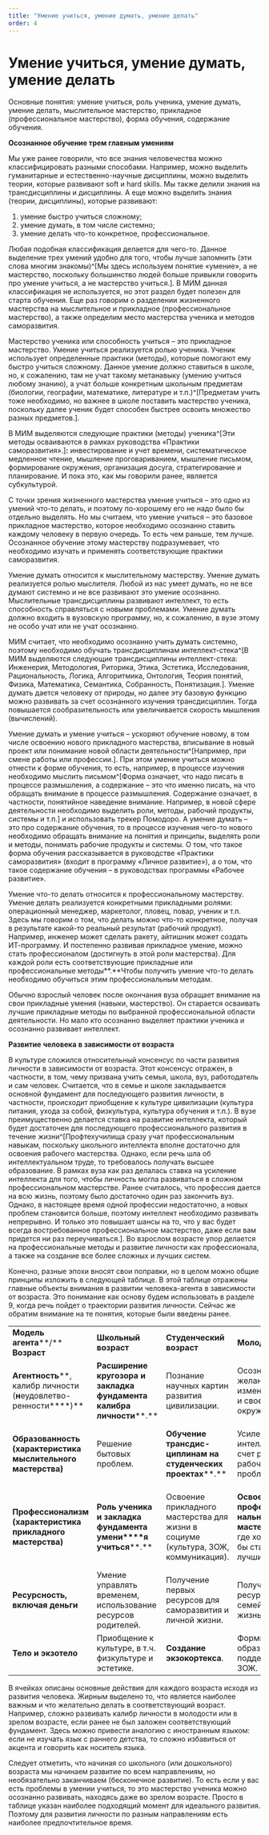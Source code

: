 ```yaml
---
title: "Умение учиться, умение думать, умение делать"
order: 4
---
```


# Умение учиться, умение думать, умение делать

Основные понятия: умение учиться, роль ученика, умение думать, умение делать, мыслительное мастерство, прикладное (профессиональное мастерство), форма обучения, содержание обучения.

**Осознанное обучение трем главным умениям**

Мы уже ранее говорили, что все знания человечества можно классифицировать разными способами. Например, можно выделить гуманитарные и естественно-научные дисциплины, можно выделить теории, которые развивают soft и hard skills. Мы также делили знания на трансдисциплины и дисциплины. А еще можно выделить знания (теории, дисциплины), которые развивают:

1. умение быстро учиться сложному;
2. умение думать, в том числе системно;
3. умение делать что-то конкретное, профессиональное.

Любая подобная классификация делается для чего-то. Данное выделение трех умений удобно для того, чтобы лучше запомнить (эти слова многим знакомы)^[Мы здесь используем понятие «умение», а не мастерство, поскольку большинство людей больше привыкли говорить про умение учиться, а не мастерство учиться.]. В МИМ данная классификация не используется, но этот раздел будет полезен для старта обучения. Еще раз говорим о разделении жизненного мастерства на мыслительное и прикладное (профессиональное мастерство), а также определим место мастерства ученика и методов саморазвития.

Мастерство ученика или способность учиться – это прикладное мастерство. Умение учиться реализуется ролью ученика. Ученик использует определенные практики (методы), которые помогают ему быстро учиться сложному. Данное умение должно ставиться в школе, но, к сожалению, там не учат такому метанавыку (умению учиться любому знанию), а учат больше конкретным школьным предметам (биологии, географии, математике, литературе и т.п.)^[Предметам учить тоже необходимо, но важнее в школе поставить мастерство ученика, поскольку далее ученик будет способен быстрее освоить множество разных предметов.].

В МИМ выделяются следующие практики (методы) ученика^[Эти методы осваиваются в рамках руководства «Практики саморазвития».]**:** инвестирование и учет времени, систематическое медленное чтение, мышление проговариванием, мышление письмом, формирование окружения, организация досуга, стратегирование и планирование. И пока это, как мы говорили ранее, является субкультурой.

С точки зрения жизненного мастерства умение учиться – это одно из умений что-то делать, и поэтому по-хорошему его не надо было бы отдельно выделять. Но мы считаем, что умение учиться – это базовое прикладное мастерство, которое необходимо осознанно ставить каждому человеку в первую очередь. То есть чем раньше, тем лучше. Осознанное обучение этому мастерству подразумевает, что необходимо изучать и применять соответствующие практики саморазвития.

Умение думать относится к мыслительному мастерству. Умение думать реализуется ролью мыслителя. Любой из нас умеет думать, но не все думают системно и не все развивают это умение осознанно. Мыслительные трансдисциплины развивают интеллект, то есть способность справляться с новыми проблемами. Умение думать должно входить в вузовскую программу, но, к сожалению, в вузе этому не особо учат или не учат осознанно.

МИМ считает, что необходимо осознанно учить думать системно, поэтому необходимо обучать трансдисциплинам интеллект-стека^[В МИМ выделяются следующие трансдисциплины интеллект-стека: Инженерия, Методология, Риторика, Этика, Эстетика, Исследования, Рациональность, Логика, Алгоритмика, Онтология, Теория понятий, Физика, Математика, Семантика, Собранность, Понятизация.]. Умение думать дается человеку от природы, но далее эту базовую функцию можно развивать за счет осознанного изучения трансдисциплин. Тогда повышается сообразительность или увеличивается скорость мышления (вычислений).

Умение думать и умение учиться – ускоряют обучение новому, в том числе освоению нового прикладного мастерства, вписывание в новый проект или понимание новой области деятельности^[Например, при смене работы или профессии.]. При этом умение учиться можно отнести к форме обучения, то есть, например, в процессе изучения необходимо мыслить письмом^[Форма означает, что надо писать в процессе размышления, а содержание – это что именно писать, на что обращать внимание в процессе размышления. Содержание означает, в частности, понятийное наведение внимание. Например, в новой сфере деятельности необходимо выделить роли, методы, рабочий продукты, системы и т.п.] и использовать трекер Помодоро. А умение думать – это про содержание обучения, то в процессе изучения чего-то нового необходимо обращать внимание на понятия и принципы, выделять роли и методы, понимать рабочие продукты и системы. О том, что такое форма обучения рассказывается в руководстве «Практики саморазвития» (входит в программу «Личное развитие»), а о том, что такое содержание обучения – в руководствах программы «Рабочее развитие».

Умение что-то делать относится к профессиональному мастерству. Умение делать реализуется конкретными прикладными ролями: операционный менеджер, маркетолог, пловец, повар, ученик и т.п. Здесь мы говорим о том, что делать можно что-то конкретное, получая в результате какой-то реальный результат (рабочий продукт). Например, инженер может сделать ракету, айтишник может создать ИТ-программу. И постепенно развивая прикладное умение, можно стать профессионалом (достигнуть в этой роли мастерства). Для каждой роли есть соответствующие прикладные или профессиональные методы**.**Чтобы получить умение что-то делать необходимо обучиться этим профессиональным методам.

Обычно взрослый человек после окончания вуза обращает внимание на свои прикладные умения (навыки, мастерство). Он старается осваивать лучшие прикладные методы по выбранной профессиональной области деятельности. Но мало кто осознанно выделяет практики ученика и осознанно развивает интеллект.

**Развитие** **человека** **в зависимости от возраста**

В культуре сложился относительный консенсус по части развития личности в зависимости от возраста. Этот консенсус отражен, в частности, в том, чему призвана учить семья, школа, вуз, работодатель и сам человек. Считается, что в семье и школе закладывается основной фундамент для последующего развития личности, в частности, происходит приобщение к культуре цивилизации (культура питания, ухода за собой, физкультура, культура обучения и т.п.). В вузе преимущественно делается ставка на развитие интеллекта, который будет достаточен для последующего профессионального развития в течение жизни^[Профтехучилища сразу учат профессиональным навыкам, поскольку школьного интеллекта вполне достаточно для освоения рабочего мастерства. Однако, если речь шла об интеллектуальном труде, то требовалось получать высшее образование. В рамках вуза как раз делалась ставка на усиление интеллекта для того, чтобы личность могла развиваться в сложном профессиональном мастерстве. Ранее считалось, что профессия дается на всю жизнь, поэтому было достаточно один раз закончить вуз. Однако, в настоящее время одной профессии недостаточно, а новых проблем становится больше, поэтому интеллект необходимо развивать непрерывно. И только это повышает шансы на то, что у вас будет всегда востребованное профессиональное мастерство, даже если вам придется ни раз переучиваться.]. Во взрослом возрасте упор делается на профессиональные методы и развитие личности как профессионала, а также на создание все более сложных и лучших систем.

Конечно, разные эпохи вносят свои поправки, но в целом можно общие принципы изложить в следующей таблице. В этой таблице отражены главные объекты внимания в развитии человека-агента в зависимости от возраста. Это понимание как основу будем использовать в разделе 9, когда речь пойдет о траектории развития личности. Сейчас же обратим внимание на те понятия, которые были введены ранее.

|  |  |  |  |  |
| --- | --- | --- | --- | --- |
| **Модель** **агента****/**  **Возраст** | **Школьный возраст** | **Студенческий возраст** | **Молодость** | **Зрелый возраст** |
| **Агентность****, калибр личности (****н****еудовлетво-ренности****)** | **Расширение кругозора** **и закладка фундамента калибра личности****.** | Познание научных картин развития цивилизации. | Осознанное желание изменить себя и свое окружение. | Осознанное желание изменить мир. |
| **Образованность (характеристика мыслительного мастерства)** | Решение бытовых проблем. | **Обучение** **трансдис-циплинам** **на студенческих проектах****.** | Усиление интеллекта за счет решения рабочих проблем. | Развитие интеллекта за счет оргразвития и обучения других. |
| **Профессионализм (характеристика прикладного мастерства)** | **Роль ученика и** **закладка фундамента** **умени****я** **учиться****.** | Освоение прикладного мастерства для жизни в социуме (культура, ЗОЖ, коммуникация). | **Освоение** **профессио-нального** **мастерства****, где хотелось бы стать лучшим.** | Освоение необходимых и разных методов для работы на высоких системных уровнях. |
| **Ресурс****ность****, включая деньги** | Умение управлять временем, использование ресурсов родителей. | Получение первых ресурсов для саморазвития и личной жизни. | Получение ресурсов на семейную жизнь. | **Накопление и доступ к ресурсам для своих проектов****.** |
| **Тело** **и** **экзотело** | Приобщение к культуре, в т.ч. физкультуре и эстетике. | **Создание экзокортекса**. | Формирование образа и поддержание ЗОЖ. | Развитие экзотела |

В ячейках описаны основные действия для каждого возраста исходя из развития человека. Жирным выделено то, что является наиболее важным и что желательно делать в соответствующий возраст. Например, сложно развивать калибр личности в молодости или в зрелом возрасте, если ранее не был заложен соответствующий фундамент. Здесь можно привести аналогию с иностранным языком: если не изучать язык с раннего детства, то сложно избавиться от акцента и говорить как носитель языка.

Следует отметить, что начиная со школьного (или дошкольного) возраста мы начинаем развитие по всем направлениям, но необязательно заканчиваем (бесконечное развитие). То есть если у вас есть проблемы в умении учиться, то это мастерство ученика можно осознанно развивать, находясь даже во зрелом возрасте. Просто в таблице указан наиболее подходящий момент для идеального развития. Поэтому для развития личности по разным направлениям есть наиболее предпочтительное время.